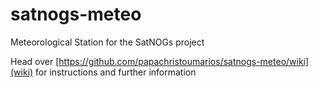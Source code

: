 # satnogs-meteo
Meteorological Station for the SatNOGs project

Head over [https://github.com/papachristoumarios/satnogs-meteo/wiki](wiki) for instructions and further information
